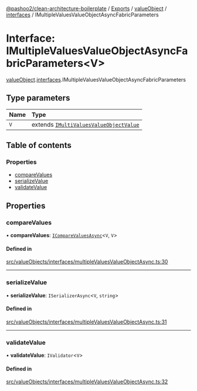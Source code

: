 [@pashoo2/clean-architecture-boilerplate](../README.md) / [Exports](../modules.md) / [valueObject](../modules/valueobject.md) / [interfaces](../modules/valueobject.interfaces.md) / IMultipleValuesValueObjectAsyncFabricParameters

# Interface: IMultipleValuesValueObjectAsyncFabricParameters<V\>

[valueObject](../modules/valueobject.md).[interfaces](../modules/valueobject.interfaces.md).IMultipleValuesValueObjectAsyncFabricParameters

## Type parameters

| Name | Type |
| :------ | :------ |
| `V` | extends [`IMultiValuesValueObjectValue`](valueobject.interfaces.imultivaluesvalueobjectvalue.md) |

## Table of contents

### Properties

- [compareValues](valueobject.interfaces.imultiplevaluesvalueobjectasyncfabricparameters.md#comparevalues)
- [serializeValue](valueobject.interfaces.imultiplevaluesvalueobjectasyncfabricparameters.md#serializevalue)
- [validateValue](valueobject.interfaces.imultiplevaluesvalueobjectasyncfabricparameters.md#validatevalue)

## Properties

### compareValues

• **compareValues**: [`ICompareValuesAsync`](utilities.interfaces.icomparevaluesasync.md)<`V`, `V`\>

#### Defined in

[src/valueObjects/interfaces/multipleValuesValueObjectAsync.ts:30](https://github.com/pashoo2/clean-architecture-boilerplate/blob/914ff8c/src/valueObjects/interfaces/multipleValuesValueObjectAsync.ts#L30)

___

### serializeValue

• **serializeValue**: `ISerializerAsync`<`V`, `string`\>

#### Defined in

[src/valueObjects/interfaces/multipleValuesValueObjectAsync.ts:31](https://github.com/pashoo2/clean-architecture-boilerplate/blob/914ff8c/src/valueObjects/interfaces/multipleValuesValueObjectAsync.ts#L31)

___

### validateValue

• **validateValue**: `IValidator`<`V`\>

#### Defined in

[src/valueObjects/interfaces/multipleValuesValueObjectAsync.ts:32](https://github.com/pashoo2/clean-architecture-boilerplate/blob/914ff8c/src/valueObjects/interfaces/multipleValuesValueObjectAsync.ts#L32)
